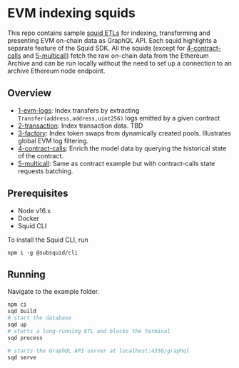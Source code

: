 # EVM indexing squids

This repo contains sample [squid ETLs](https://docs.subsquid.io/overview/) for indexing, transforming and presenting EVM on-chain data as GraphQL API. Each squid highlights a separate feature of the Squid SDK. All the squids (except for [4-contract-calls](https://github.com/belopash/contract-example) and [5-multicall](https://github.com/belopash/multicall-example)) fetch the raw on-chain data from the Ethereum Archive and can be run locally without the need to set up a connection to an archive Ethereum node endpoint.

## Overview

- [1-evm-logs](https://github.com/belopash/evm-logs-example): Index transfers by extracting `Transfer(address,address,uint256)` logs emitted by a given contract
- [2-transaction](): Index transaction data. TBD
- [3-factory](https://github.com/belopash/factory-example): Index token swaps from dynamically created pools. Illustrates global EVM log filtering.
- [4-contract-calls](https://github.com/belopash/contract-example): Enrich the model data by querying the historical state of the contract.
- [5-multicall](https://github.com/belopash/multicall-example): Same as contract example but with contract-calls state requests batching.

## Prerequisites

- Node v16.x
- Docker
- Squid CLI

To install the Squid CLI, run 

```
npm i -g @subsquid/cli
```

## Running 

Navigate to the example folder.

```bash
npm ci
sqd build
# start the database
sqd up
# starts a long-running ETL and blocks the terminal
sqd process

# starts the GraphQL API server at localhost:4350/graphql
sqd serve
```
